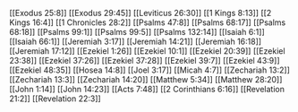 [[Exodus 25:8]]
[[Exodus 29:45]]
[[Leviticus 26:30]]
[[1 Kings 8:13]]
[[2 Kings 16:4]]
[[1 Chronicles 28:2]]
[[Psalms 47:8]]
[[Psalms 68:17]]
[[Psalms 68:18]]
[[Psalms 99:1]]
[[Psalms 99:5]]
[[Psalms 132:14]]
[[Isaiah 6:1]]
[[Isaiah 66:1]]
[[Jeremiah 3:17]]
[[Jeremiah 14:21]]
[[Jeremiah 16:18]]
[[Jeremiah 17:12]]
[[Ezekiel 1:26]]
[[Ezekiel 10:1]]
[[Ezekiel 20:39]]
[[Ezekiel 23:38]]
[[Ezekiel 37:26]]
[[Ezekiel 37:28]]
[[Ezekiel 39:7]]
[[Ezekiel 43:9]]
[[Ezekiel 48:35]]
[[Hosea 14:8]]
[[Joel 3:17]]
[[Micah 4:7]]
[[Zechariah 13:2]]
[[Zechariah 13:3]]
[[Zechariah 14:20]]
[[Matthew 5:34]]
[[Matthew 28:20]]
[[John 1:14]]
[[John 14:23]]
[[Acts 7:48]]
[[2 Corinthians 6:16]]
[[Revelation 21:2]]
[[Revelation 22:3]]
